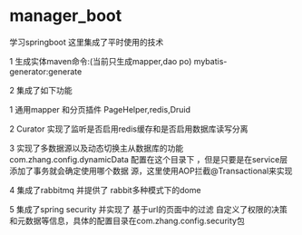 # manager_boot
学习springboot  这里集成了平时使用的技术

1 生成实体maven命令:(当前只生成mapper,dao po)
mybatis-generator:generate 

2 集成了如下功能

   1 通用mapper 和分页插件 PageHelper,redis,Druid
   
   2  Curator 实现了监听是否启用redis缓存和是否启用数据库读写分离 
   
   3 实现了多数据源以及动态切换主从数据库的功能 com.zhang.config.dynamicData 配置在这个目录下 ，但是只要是在service层添加了事务就会确定使用哪个数据     源，这里使用AOP拦截@Transactional来实现
   
   4 集成了rabbitmq 并提供了 rabbit多种模式下的dome
   
   5 集成了spring security 并实现了 基于url的页面中的过滤 自定义了权限的决策和元数据等信息，具体的配置目录在com.zhang.config.security包
   
